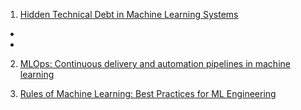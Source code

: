 1. [Hidden Technical Debt in Machine Learning Systems](https://papers.nips.cc/paper/2015/file/86df7dcfd896fcaf2674f757a2463eba-Paper.pdf)

- 
- 

2. [MLOps: Continuous delivery and automation pipelines in machine learning](https://cloud.google.com/architecture/mlops-continuous-delivery-and-automation-pipelines-in-machine-learning)

3. [Rules of Machine Learning: Best Practices for ML Engineering](https://developers.google.com/machine-learning/guides/rules-of-ml)
